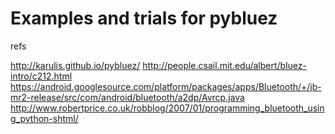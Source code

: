 
# Examples and trials for pybluez

refs

http://karulis.github.io/pybluez/
http://people.csail.mit.edu/albert/bluez-intro/c212.html
https://android.googlesource.com/platform/packages/apps/Bluetooth/+/jb-mr2-release/src/com/android/bluetooth/a2dp/Avrcp.java
http://www.robertprice.co.uk/robblog/2007/01/programming_bluetooth_using_python-shtml/
